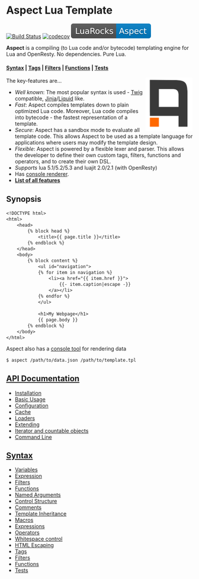 Aspect Lua Template
===================

[![Build Status](https://travis-ci.org/unifire-app/aspect.svg?branch=master)](https://travis-ci.org/unifire-app/aspect)
[![codecov](https://codecov.io/gh/unifire-app/aspect/branch/master/graph/badge.svg)](https://codecov.io/gh/unifire-app/aspect)
[![Luarocks](docs/assets/luarocks.svg)](https://luarocks.org/modules/unifire/aspect)

<!-- {% raw %} -->

**Aspect** is a compiling (to Lua code and/or bytecode) templating engine for Lua and OpenResty. No dependencies. Pure Lua.

#### [Syntax](./docs/syntax.md) | [Tags](./docs/tags.md) | [Filters](./docs/filters.md) | [Functions](./docs/funcs.md) | [Tests](./docs/tests.md)


<img align="right" src="docs/assets/aspect.png" width="128">

The key-features are...
* _Well known_: The most popular syntax is used - 
  [Twig](https://twig.symfony.com/doc/2.x/templates.html) compatible, [Jinja](https://jinja.palletsprojects.com/en/2.10.x/templates/)/[Liquid](https://shopify.github.io/liquid/) like.
* _Fast_: Aspect compiles templates down to plain optimized Lua code. 
  Moreover, Lua code compiles into bytecode - the fastest representation of a template.
* _Secure_: Aspect has a sandbox mode to evaluate all template code. 
  This allows Aspect to be used as a template language for applications where users may modify the template design.
* _Flexible_: Aspect is powered by a flexible lexer and parser. 
  This allows the developer to define their own custom tags, filters, functions and operators, and to create their own DSL.
* _Supports_ lua 5.1/5.2/5.3 and luajit 2.0/2.1 (with OpenResty)
* Has [console renderer](./docs/cli.md).
* **[List of all features](docs/behaviors.md)**

Synopsis
--------

```twig
<!DOCTYPE html>
<html>
    <head>
        {% block head %}
            <title>{{ page.title }}</title>
        {% endblock %}
    </head>
    <body>
        {% block content %}
            <ul id="navigation">
            {% for item in navigation %}
                <li><a href="{{ item.href }}">
                    {{- item.caption|escape -}}
                </a></li>
            {% endfor %}
            </ul>
    
            <h1>My Webpage</h1>
            {{ page.body }}
        {% endblock %}
    </body>
</html>
```

Aspect also has a [console tool](./docs/cli.md) for rendering data

```bash
$ aspect /path/to/data.json /path/to/template.tpl
```

[API Documentation](./docs/api.md)
--------------------

* [Installation](./docs/installation.md)
* [Basic Usage](./docs/api.md#basic-api-usage)
* [Configuration](./docs/api.md#options)
* [Cache](./docs/api.md#cache)
* [Loaders](./docs/api.md#loaders)
* [Extending](./docs/api.md#extending)
* [Iterator and countable objects](./docs/api.md#iterator-and-countable-objects)
* [Command Line](./docs/cli.md)

[Syntax](./docs/syntax.md)
------

* [Variables](./docs/syntax.md#variables)
* [Expression](./docs/syntax.md#expressions)
* [Filters](./docs/syntax.md#filters)
* [Functions](./docs/syntax.md#functions)
* [Named Arguments](./docs/syntax.md#named-arguments)
* [Control Structure](./docs/syntax.md#control-structure)
* [Comments](./docs/syntax.md#comments)
* [Template Inheritance](./docs/syntax.md#template-inheritance)
* [Macros](./docs/syntax.md#macros)
* [Expressions](./docs/syntax.md#expressions)
* [Operators](./docs/syntax.md#operators)
* [Whitespace control](./docs/syntax.md#whitespace-control)
* [HTML Escaping](./docs/syntax.md#html-escaping)
* [Tags](./docs/tags.md)
* [Filters](./docs/filters.md)
* [Functions](./docs/funcs.md)
* [Tests](./docs/tests.md)

<!-- {% endraw %} -->